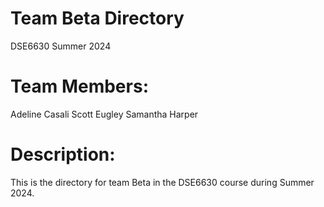 # Team Beta Directory
DSE6630 Summer 2024

# Team Members:
Adeline Casali
Scott Eugley
Samantha Harper

# Description:
This is the directory for team Beta in the DSE6630 course during Summer 2024.
